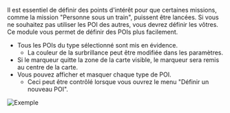 Il est essentiel de définir des points d'intérêt pour que certaines missions, comme la mission "Personne sous un train", puissent être lancées. Si vous ne souhaitez pas utiliser les POI des autres, vous devrez définir les vôtres. Ce module vous permet de définir des POIs plus facilement.

* Tous les POIs du type sélectionné sont mis en évidence.
    * La couleur de la surbrillance peut être modifiée dans les paramètres.
* Si le marqueur quitte la zone de la carte visible, le marqueur sera remis au centre de la carte.
* Vous pouvez afficher et masquer chaque type de POI.
    * Ceci peut être contrôlé lorsque vous ouvrez le menu "Définir un nouveau POI".

 ![Exemple](./POI.png)
